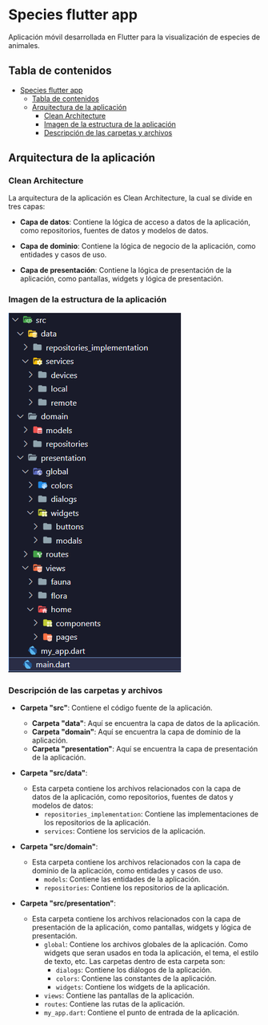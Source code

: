 # Species flutter app

Aplicación móvil desarrollada en Flutter para la visualización de especies de animales.

## Tabla de contenidos

- [Species flutter app](#species-flutter-app)
  - [Tabla de contenidos](#tabla-de-contenidos)
  - [Arquitectura de la aplicación](#arquitectura-de-la-aplicación)
    - [Clean Architecture](#clean-architecture)
    - [Imagen de la estructura de la aplicación](#imagen-de-la-estructura-de-la-aplicación)
    - [Descripción de las carpetas y archivos](#descripción-de-las-carpetas-y-archivos)


## Arquitectura de la aplicación

### Clean Architecture

La arquitectura de la aplicación es Clean Architecture, la cual se divide en tres capas:

- **Capa de datos**: Contiene la lógica de acceso a datos de la aplicación, como repositorios, fuentes de datos y modelos de datos.

- **Capa de dominio**: Contiene la lógica de negocio de la aplicación, como entidades y casos de uso.

- **Capa de presentación**: Contiene la lógica de presentación de la aplicación, como pantallas, widgets y lógica de presentación.

### Imagen de la estructura de la aplicación
![Estructura de la aplicación](./assets/images/estructura.png)


### Descripción de las carpetas y archivos

- **Carpeta "src"**: Contiene el código fuente de la aplicación.

  - **Carpeta "data"**: Aquí se encuentra la capa de datos de la aplicación.
  - **Carpeta "domain"**: Aquí se encuentra la capa de dominio de la aplicación.
  - **Carpeta "presentation"**: Aquí se encuentra la capa de presentación de la aplicación.

- **Carpeta "src/data"**:

  - Esta carpeta contiene los archivos relacionados con la capa de datos de la aplicación, como repositorios, fuentes de datos y modelos de datos:
    - `repositories_implementation`: Contiene las implementaciones de los repositorios de la aplicación.
    - `services`: Contiene los servicios de la aplicación.

- **Carpeta "src/domain"**:

  - Esta carpeta contiene los archivos relacionados con la capa de dominio de la aplicación, como entidades y casos de uso.
    - `models`: Contiene las entidades de la aplicación.
    - `repositories`: Contiene los repositorios de la aplicación.

- **Carpeta "src/presentation"**:
  - Esta carpeta contiene los archivos relacionados con la capa de presentación de la aplicación, como pantallas, widgets y lógica de presentación.
    - `global`: Contiene los archivos globales de la aplicación. Como widgets que seran usados en toda la aplicación, el tema, el estilo de texto, etc. Las carpetas dentro de esta carpeta son:
        - `dialogs`: Contiene los diálogos de la aplicación.
        - `colors`: Contiene las constantes de la aplicación.
        - `widgets`: Contiene los widgets de la aplicación.
    - `views`: Contiene las pantallas de la aplicación.
    - `routes`: Contiene las rutas de la aplicación.
    - `my_app.dart`: Contiene el punto de entrada de la aplicación.
